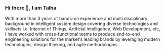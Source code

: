 ### Hi there 👋, I am Talha

With more than 3 years of hands-on experience and multi disciplinary background in intelligent system design covering diverse technologies and skillsets i.e. Internet of Things, Artificial Intelligence, Web Development, etc, I have worked with cross-functional teams to produce end-to-end engineering solutions for the market's leading brands by leveraging modern technologies, design thinking, and agile methodologies. 

